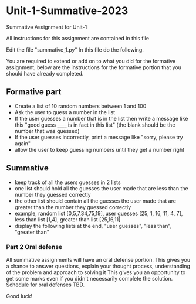 # Unit-1-Summative-2023
Summative Assignment for Unit-1


All instructions for this assignment are contained in this file

Edit the file "summative_1.py"
In this file do the following.

You are required to extend or add on to what you did for the formative assignment, below are the instructions for the formative portion that you should have already completed.

## Formative part

- Create a list of 10 random numbers between 1 and 100
- Ask the user to guess a number in the list
- If the user guesses a number that is in the list then write a message like this "good guess ____ is in fact in this list" (the blank should be the number that was guessed)
- If the user guesses incorrectly, print a message like "sorry, please try again"
- allow the user to keep guessing numbers until they get a number right


## Summative 

- keep track of all the users guesses in 2 lists
- one list should hold all the guesses the user made that are less than the number they guessed correctly
- the other list should contain all the guesses the user made that are greater than the number they guessed correctly
- example, random list [0,5,7,34,75,19], user guesses [25, 1, 16, 11, 4, 7], less than list [1,4], greater than list [25,16,11]
- display the following lists at the end, "user guesses", "less than", "greater than"



### Part 2 Oral defense

All summative assignments will have an oral defense portion.
This gives you a chance to answer questions, explain your thought process, understanding of the problem and approach to solving it
This gives you an opportunity to get some marks even if you didn't necessarily complete the solution.
Schedule for oral defenses TBD.


Good luck!

